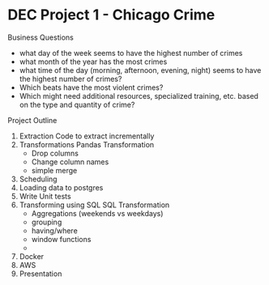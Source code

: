 # DEC Project 1 - Chicago Crime

Business Questions
- what day of the week seems to have the highest number of crimes
- what month of the year has the most crimes
- what time of the day (morning, afternoon, evening, night) seems to have the highest number of crimes?
- Which beats have the most violent crimes? 
- Which might need additional resources, specialized training, etc. based on the type  and quantity of crime?

Project Outline
1. Extraction 
   Code to extract incrementally 
2. Transformations
   Pandas Transformation 
    - Drop columns
    - Change column names
    - simple merge 
3. Scheduling 
4. Loading data to postgres
5. Write Unit tests
6. Transforming using SQL
   SQL Transformation 
    - Aggregations (weekends vs weekdays)
    - grouping 
    - having/where
    - window functions
    - 
7. Docker
8. AWS 
9. Presentation 

